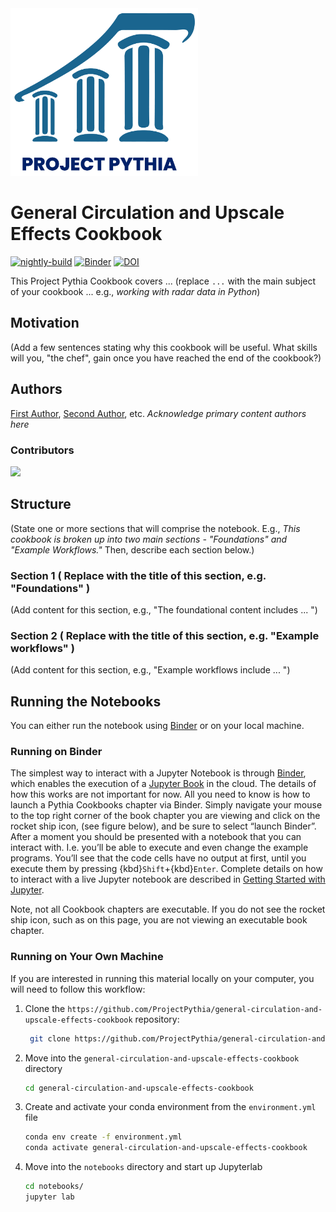 <img src="thumbnail.png" alt="thumbnail" width="300"/>

# General Circulation and Upscale Effects Cookbook

[![nightly-build](https://github.com/ProjectPythia/general-circulation-and-upscale-effects-cookbook-/actions/workflows/nightly-build.yaml/badge.svg)](https://github.com/ProjectPythia/general-circulation-and-upscale-effects-cookbook-/actions/workflows/nightly-build.yaml)
[![Binder](https://binder.projectpythia.org/badge_logo.svg)](https://binder.projectpythia.org/v2/gh/ProjectPythia/general-circulation-and-upscale-effects-cookbook-/main?labpath=notebooks)
[![DOI](https://zenodo.org/badge/475509405.svg)](https://zenodo.org/badge/latestdoi/475509405)

This Project Pythia Cookbook covers ... (replace `...` with the main subject of your cookbook ... e.g., _working with radar data in Python_)

## Motivation

(Add a few sentences stating why this cookbook will be useful. What skills will you, "the chef", gain once you have reached the end of the cookbook?)

## Authors

[First Author](@first-author), [Second Author](@second-author), etc. _Acknowledge primary content authors here_

### Contributors

<a href="https://github.com/ProjectPythia/general-circulation-and-upscale-effects-cookbook/graphs/contributors">
  <img src="https://contrib.rocks/image?repo=ProjectPythia/general-circulation-and-upscale-effects-cookbook" />
</a>

## Structure

(State one or more sections that will comprise the notebook. E.g., _This cookbook is broken up into two main sections - "Foundations" and "Example Workflows."_ Then, describe each section below.)

### Section 1 ( Replace with the title of this section, e.g. "Foundations" )

(Add content for this section, e.g., "The foundational content includes ... ")

### Section 2 ( Replace with the title of this section, e.g. "Example workflows" )

(Add content for this section, e.g., "Example workflows include ... ")

## Running the Notebooks

You can either run the notebook using [Binder](https://binder.projectpythia.org/) or on your local machine.

### Running on Binder

The simplest way to interact with a Jupyter Notebook is through
[Binder](https://binder.projectpythia.org/), which enables the execution of a
[Jupyter Book](https://jupyterbook.org) in the cloud. The details of how this works are not
important for now. All you need to know is how to launch a Pythia
Cookbooks chapter via Binder. Simply navigate your mouse to
the top right corner of the book chapter you are viewing and click
on the rocket ship icon, (see figure below), and be sure to select
“launch Binder”. After a moment you should be presented with a
notebook that you can interact with. I.e. you’ll be able to execute
and even change the example programs. You’ll see that the code cells
have no output at first, until you execute them by pressing
{kbd}`Shift`\+{kbd}`Enter`. Complete details on how to interact with
a live Jupyter notebook are described in [Getting Started with
Jupyter](https://foundations.projectpythia.org/foundations/getting-started-jupyter.html).

Note, not all Cookbook chapters are executable. If you do not see
the rocket ship icon, such as on this page, you are not viewing an
executable book chapter.


### Running on Your Own Machine

If you are interested in running this material locally on your computer, you will need to follow this workflow:


1. Clone the `https://github.com/ProjectPythia/general-circulation-and-upscale-effects-cookbook` repository:

   ```bash
    git clone https://github.com/ProjectPythia/general-circulation-and-upscale-effects-cookbook.git
   ```

1. Move into the `general-circulation-and-upscale-effects-cookbook` directory
   ```bash
   cd general-circulation-and-upscale-effects-cookbook
   ```
1. Create and activate your conda environment from the `environment.yml` file
   ```bash
   conda env create -f environment.yml
   conda activate general-circulation-and-upscale-effects-cookbook
   ```
1. Move into the `notebooks` directory and start up Jupyterlab
   ```bash
   cd notebooks/
   jupyter lab
   ```
